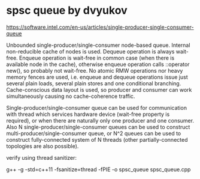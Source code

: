 # spsc queue by dvyukov

https://software.intel.com/en-us/articles/single-producer-single-consumer-queue

Unbounded single-producer/single-consumer node-based queue. Internal non-reducible cache of nodes is used. Dequeue operation is always wait-free. Enqueue operation is wait-free in common case (when there is available node in the cache), otherwise enqueue operation calls ::operator new(), so probably not wait-free. No atomic RMW operations nor heavy memory fences are used, i.e. enqueue and dequeue operations issue just several plain loads, several plain stores and one conditional branching. Cache-conscious data layout is used, so producer and consumer can work simultaneously causing no cache-coherence traffic.

Single-producer/single-consumer queue can be used for communication with thread which services hardware device (wait-free property is required), or when there are naturally only one producer and one consumer. Also N single-producer/single-consumer queues can be used to construct multi-producer/single-consumer queue, or N^2 queues can be used to construct fully-connected system of N threads (other partially-connected topologies are also possible).

verify using thread sanitizer:

g++ -g -std=c++11 -fsanitize=thread -fPIE -o spsc_queue spsc_queue.cpp
